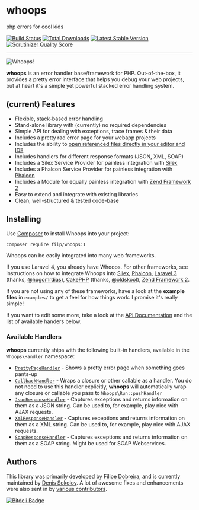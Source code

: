 # whoops
php errors for cool kids

[![Build Status](https://travis-ci.org/filp/whoops.png?branch=master)](https://travis-ci.org/filp/whoops)
[![Total Downloads](https://poser.pugx.org/filp/whoops/downloads.png)](https://packagist.org/packages/filp/whoops)
[![Latest Stable Version](https://poser.pugx.org/filp/whoops/v/stable.png)](https://packagist.org/packages/filp/whoops)
[![Scrutinizer Quality Score](https://scrutinizer-ci.com/g/filp/whoops/badges/quality-score.png?s=6225c36f2a2dd1fdca11ecc7b10b29105c8c62bd)](https://scrutinizer-ci.com/g/filp/whoops/)

-----

![Whoops!](http://i.imgur.com/xiZ1tUU.png)

**whoops** is an error handler base/framework for PHP. Out-of-the-box, it provides a pretty
error interface that helps you debug your web projects, but at heart it's a simple yet
powerful stacked error handling system.

## (current) Features

- Flexible, stack-based error handling
- Stand-alone library with (currently) no required dependencies
- Simple API for dealing with exceptions, trace frames & their data
- Includes a pretty rad error page for your webapp projects
- Includes the ability to [open referenced files directly in your editor and IDE](https://github.com/filp/whoops/wiki/Open-files-in-editor)
- Includes handlers for different response formats (JSON, XML, SOAP)
- Includes a Silex Service Provider for painless integration with [Silex](http://silex.sensiolabs.org/)
- Includes a Phalcon Service Provider for painless integration with [Phalcon](http://phalconphp.com/)
- Includes a Module for equally painless integration with [Zend Framework 2](http://framework.zend.com/)
- Easy to extend and integrate with existing libraries
- Clean, well-structured & tested code-base

## Installing
Use [Composer](http://getcomposer.org) to install Whoops into your project:

```bash
composer require filp/whoops:1
```

Whoops can be easily integrated into many web frameworks.

If you use Laravel 4, you already have Whoops. For other frameworks,
see instructions on how to integrate Whoops into
[Silex](https://github.com/filp/whoops/wiki/Integrating-with-Silex),
[Phalcon](https://github.com/filp/whoops/wiki/Integrating-with-Phalcon),
[Laravel 3](https://gist.github.com/hugomrdias/5169713#file-start-php) (thanks, [@hugomrdias](https://github.com/hugomrdias)),
[CakePHP](https://github.com/oldskool/WhoopsCakephp) (thanks, [@oldskool](https://github.com/oldskool)),
[Zend Framework 2](https://github.com/filp/whoops/wiki/Integrating-with-Zend-Framework-2).

If you are not using any of these frameworks, have a look at the **example files** in `examples/` to get a feel for how things work. I promise it's really simple!

If you want to edit some more, take a look at the [API Documentation](https://github.com/filp/whoops/wiki/API-Documentation) and the list of available handers below.

### Available Handlers

**whoops** currently ships with the following built-in handlers, available in the `Whoops\Handler` namespace:

- [`PrettyPageHandler`](https://github.com/filp/whoops/blob/master/src/Whoops/Handler/PrettyPageHandler.php) - Shows a pretty error page when something goes pants-up
- [`CallbackHandler`](https://github.com/filp/whoops/blob/master/src/Whoops/Handler/CallbackHandler.php) - Wraps a closure or other callable as a handler. You do not need to use this handler explicitly, **whoops** will automatically wrap any closure or callable you pass to `Whoops\Run::pushHandler`
- [`JsonResponseHandler`](https://github.com/filp/whoops/blob/master/src/Whoops/Handler/JsonResponseHandler.php) - Captures exceptions and returns information on them as a JSON string. Can be used to, for example, play nice with AJAX requests.
- [`XmlResponseHandler`](https://github.com/filp/whoops/blob/master/src/Whoops/Handler/XmlResponseHandler.php) - Captures exceptions and returns information on them as a XML string. Can be used to, for example, play nice with AJAX requests.
- [`SoapResponseHandler`](https://github.com/filp/whoops/blob/master/src/Whoops/Handler/SoapResponseHandler.php) - Captures exceptions and returns information on them as a SOAP string. Might be used for SOAP Webservices.

## Authors

This library was primarily developed by [Filipe Dobreira](https://github.com/filp), and is currently maintained by [Denis Sokolov](https://github.com/denis-sokolov). A lot of awesome fixes and enhancements were also sent in by [various contributors](https://github.com/filp/whoops/contributors).


[![Bitdeli Badge](https://d2weczhvl823v0.cloudfront.net/filp/whoops/trend.png)](https://bitdeli.com/free "Bitdeli Badge")
